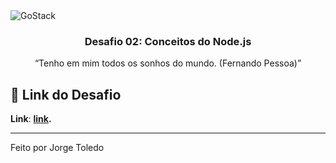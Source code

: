 <img alt="GoStack" src="https://storage.googleapis.com/golden-wind/bootcamp-gostack/header-desafios.png" />

<h3 align="center">
  Desafio 02: Conceitos do Node.js
</h3>

<p align="center">“Tenho em mim todos os sonhos do mundo. (Fernando Pessoa)”</blockquote>

## :rocket: Link do Desafio

**Link**: **[link](https://github.com/Rocketseat/bootcamp-gostack-desafios/blob/master/desafio-conceitos-nodejs/README.md).**

---

Feito por Jorge Toledo
